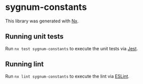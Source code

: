 # sygnum-constants

This library was generated with [Nx](https://nx.dev).

## Running unit tests

Run `nx test sygnum-constants` to execute the unit tests via [Jest](https://jestjs.io).

## Running lint

Run `nx lint sygnum-constants` to execute the lint via [ESLint](https://eslint.org/).
